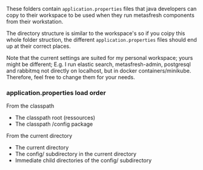 These folders contain `application.properties` files that java developers can copy to their workspace to be used when they run metasfresh components from their workstation.

The directory structure is similar to the workspace's so if you coipy this whole folder struction, the different `application.properties` files should end up at their correct places.

Note that the current settings are suited for my personal workspace; yours might be different; E.g. I run elastic search, metasfresh-admin, postgresql and rabbitmq not directly on localhost, but in docker containers/minikube. 
Therefore, feel free to change them for your needs.

### application.properties load order
From the classpath
- The classpath root (ressources)
- The classpath /config package

From the current directory
- The current directory
- The config/ subdirectory in the current directory
- Immediate child directories of the config/ subdirectory